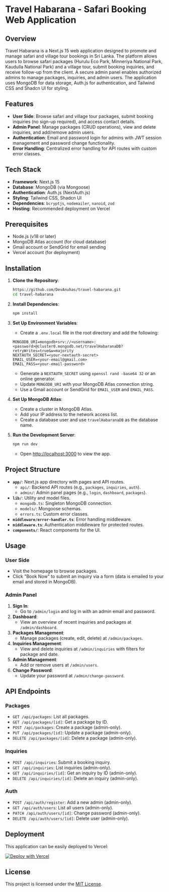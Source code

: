 # Travel Habarana - Safari Booking Web Application

## Overview

Travel Habarana is a Next.js 15 web application designed to promote and manage safari and village tour bookings in Sri Lanka. The platform allows users to browse safari packages (Hurulu Eco Park, Minneriya National Park, Kaudulla National Park) and a village tour, submit booking inquiries, and receive follow-up from the client. A secure admin panel enables authorized admins to manage packages, inquiries, and admin users. The application uses MongoDB for data storage, Auth.js for authentication, and Tailwind CSS and Shadcn UI for styling.

## Features

- **User Side**: Browse safari and village tour packages, submit booking inquiries (no sign-up required), and access contact details.
- **Admin Panel**: Manage packages (CRUD operations), view and delete inquiries, and add/remove admin users.
- **Authentication**: Email and password login for admins with JWT session management and password change functionality.
- **Error Handling**: Centralized error handling for API routes with custom error classes.

## Tech Stack

- **Framework**: Next.js 15
- **Database**: MongoDB (via Mongoose)
- **Authentication**: Auth.js (NextAuth.js)
- **Styling**: Tailwind CSS, Shadcn UI
- **Dependencies**: `bcryptjs`, `nodemailer`, `nanoid`, `zod`
- **Hosting**: Recommended deployment on Vercel

## Prerequisites

- Node.js (v18 or later)
- MongoDB Atlas account (for cloud database)
- Gmail account or SendGrid for email sending
- Vercel account (for deployment)

## Installation

1. **Clone the Repository**:

   ```bash
   https://github.com/DevAnuhas/travel-habarana.git
   cd travel-habarana
   ```

2. **Install Dependencies**:

   ```bash
   npm install
   ```

3. **Set Up Environment Variables**:

   - Create a `.env.local` file in the root directory and add the following:

   ```env
   MONGODB_URI=mongodb+srv://<username>:<password>@cluster0.mongodb.net/travelHabaranaDB?retryWrites=true&w=majority
   NEXTAUTH_SECRET=<your-nextauth-secret>
   EMAIL_USER=<your-email@gmail.com>
   EMAIL_PASS=<your-email-password>
   ```

   - Generate a `NEXTAUTH_SECRET` using `openssl rand -base64 32` or an online generator.
   - Update `MONGODB_URI` with your MongoDB Atlas connection string.
   - Use a Gmail account or SendGrid for `EMAIL_USER` and `EMAIL_PASS`.

4. **Set Up MongoDB Atlas**:

   - Create a cluster in MongoDB Atlas.
   - Add your IP address to the network access list.
   - Create a database user and use `travelHabaranaDB` as the database name.

5. **Run the Development Server**:

   ```bash
   npm run dev
   ```

   - Open [http://localhost:3000](http://localhost:3000) to view the app.

## Project Structure

- **`app/`**: Next.js app directory with pages and API routes.
  - `api/`: Backend API routes (e.g., `packages`, `inquiries`, `auth`).
  - `admin/`: Admin panel pages (e.g., `login`, `dashboard`, `packages`).
- **`lib/`**: Utility and model files.
  - `mongodb.ts`: Singleton MongoDB connection.
  - `models/`: Mongoose schemas.
  - `errors.ts`: Custom error classes.
- **`middleware/error-handler.ts`**: Error handling middleware.
- **`middleware.ts`**: Authentication middleware for protected routes.
- **`components/`**: React components for the UI.

## Usage

### User Side

- Visit the homepage to browse packages.
- Click "Book Now" to submit an inquiry via a form (data is emailed to your email and stored in MongoDB).

### Admin Panel

1. **Sign In**:
   - Go to `/admin/login` and log in with an admin email and password.
2. **Dashboard**:
   - View an overview of recent inquiries and packages at `/admin/dashboard`.
3. **Packages Management**:
   - Manage packages (create, edit, delete) at `/admin/packages`.
4. **Inquiries Management**:
   - View and delete inquiries at `/admin/inquiries` with filters for package and date.
5. **Admin Management**:
   - Add or remove users at `/admin/users`.
6. **Change Password**:
   - Update your password at `/admin/change-password`.

## API Endpoints

### Packages

- `GET /api/packages`: List all packages.
- `GET /api/packages/[id]`: Get a package by ID.
- `POST /api/packages`: Create a package (admin-only).
- `PUT /api/packages/[id]`: Update a package (admin-only).
- `DELETE /api/packages/[id]`: Delete a package (admin-only).

### Inquiries

- `POST /api/inquiries`: Submit a booking inquiry.
- `GET /api/inquiries`: List inquiries (admin-only).
- `GET /api/inquiries/[id]`: Get an inquiry by ID (admin-only).
- `DELETE /api/inquiries/[id]`: Delete an inquiry (admin-only).

### Auth

- `POST /api/auth/register`: Add a new admin (admin-only).
- `GET /api/auth/users`: List all users (admin-only).
- `PATCH /api/auth/users/[id]`: Change password (admin-only).
- `DELETE /api/auth/users/[id]`: Delete user (admin-only).

## Deployment

This application can be easily deployed to Vercel:

[![Deploy with Vercel](https://vercel.com/button)](https://vercel.com/new/clone?repository-url=https%3A%2F%2Fgithub.com%2FDevAnuhas%2Fclean-ease)

## License

This project is licensed under the [MIT License](License.txt).
